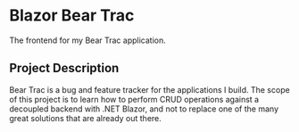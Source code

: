 # Blazor Bear Trac
The frontend for my Bear Trac application. 

## Project Description
Bear Trac is a bug and feature tracker for the applications I build. The scope of this project is to learn how to perform CRUD operations against a decoupled backend with .NET Blazor, and not to replace one of the many great solutions that are already out there.